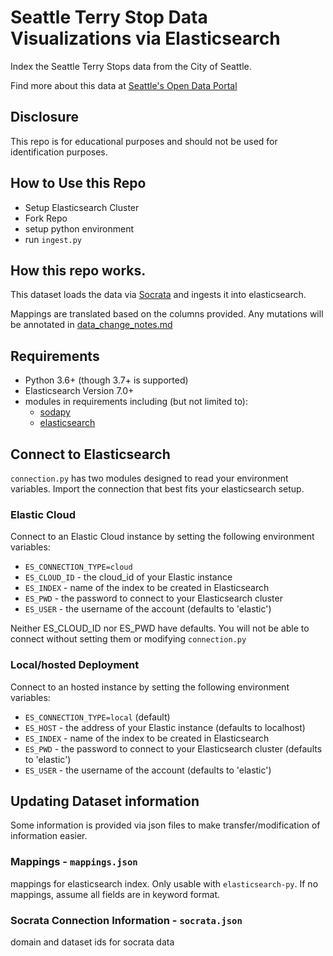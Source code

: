# Seattle Terry Stop Data Visualizations via Elasticsearch
Index the Seattle Terry Stops data from the City of Seattle.

Find more about this data at [Seattle's Open Data Portal](https://data.seattle.gov/Public-Safety/Terry-Stops/28ny-9ts8)

## Disclosure
This repo is for educational purposes and should not be used for identification purposes.

## How to Use this Repo
- Setup Elasticsearch Cluster
- Fork Repo
- setup python environment
- run `ingest.py`

## How this repo works.
This dataset loads the data via [Socrata](https://dev.socrata.com) and ingests it into elasticsearch.

Mappings are translated based on the columns provided.
Any mutations will be annotated in [data_change_notes.md](./data_change_notes.md)

## Requirements
- Python 3.6+ (though 3.7+ is supported)
- Elasticsearch Version 7.0+
- modules in requirements including (but not limited to):
  - [sodapy](https://pypi.org/project/sodapy/)
  - [elasticsearch](https://elasticsearch-py.readthedocs.io/)
  
## Connect to Elasticsearch
`connection.py` has two modules designed to read your environment variables. Import the
  connection that best fits your elasticsearch setup.

### Elastic Cloud
Connect to an Elastic Cloud instance by setting the following environment
variables:

* `ES_CONNECTION_TYPE=cloud` 
* `ES_CLOUD_ID` - the cloud_id of your Elastic instance 
* `ES_INDEX` - name of the index to be created in Elasticsearch 
* `ES_PWD` - the password to connect to your Elasticsearch cluster 
* `ES_USER` - the username of the account (defaults to 'elastic') 

Neither ES_CLOUD_ID nor ES_PWD have defaults. You will not be able to connect without setting them or modifying `connection.py`

### Local/hosted Deployment
Connect to an hosted instance by setting the following environment
variables:

* `ES_CONNECTION_TYPE=local` (default)
* `ES_HOST` - the address of your Elastic instance (defaults to localhost)
* `ES_INDEX` - name of the index to be created in Elasticsearch
* `ES_PWD` - the password to connect to your Elasticsearch cluster (defaults to 'elastic') 
* `ES_USER` - the username of the account (defaults to 'elastic')


## Updating Dataset information
Some information is provided via json files to make transfer/modification of information
easier.

### Mappings - `mappings.json`
mappings for elasticsearch index. Only usable with `elasticsearch-py`. If no mappings, assume all fields are in keyword format.

### Socrata Connection Information - `socrata.json`
domain and dataset ids for socrata data